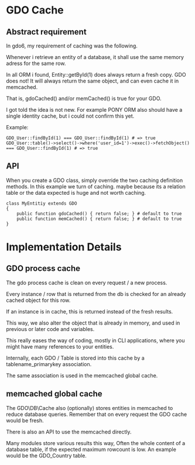 # GDO Cache

## Abstract requirement

In gdo6, my requirement of caching was the following.

Whenever i retrieve an entity of a database, it shall use the same memory adress for the same row.

In all ORM i found, Entity::getById(1) does always return a fresh copy.
GDO does not! It will always return the same object, and can even cache it in memcached.

That is, gdoCached() and/or memCached() is true for your GDO.

I got told the idea is not new. For example PONY ORM also should have a single identity cache, but i could not confirm this yet.

Example:

    GDO_User::findById(1) === GDO_User::findById(1) # => true
    GDO_User::table()->select()->where('user_id=1')->exec()->fetchObject() === GDO_User::findById(1) # => true

## API

When you create a GDO class, simply override the two caching definition methods.
In this example we turn of caching. maybe because its a relation table or the data expected is huge and not worth caching.

    class MyEntitiy extends GDO
    {
    	public function gdoCached() { return false; } # default to true
    	public function memCached() { return false; } # default to true
    }


# Implementation Details

## GDO process cache

The gdo process cache is clean on every request / a new process.

Every instance / row that is returned from the db is checked for an already cached object for this row.

If an instance is in cache, this is returned instead of the fresh results.

This way, we also alter the object that is already in memory, and used in previous or later code and variables.

This really eases the way of coding, mostly in CLI applications, where you might have many references to your entities.

Internally, each GDO / Table is stored into this cache by a tablename_primarykey association.

The same association is used in the memcached global cache. 


## memcached global cache

The GDO\DB\Cache also (optionally) stores entities in memcached to reduce database queries. Remember that on every request the GDO cache would be fresh.

There is also an API to use the memcached directly.

Many modules store various results this way, Often the whole content of a database table, if the expected maximum rowcount is low. An example would be the GDO_Country table.
